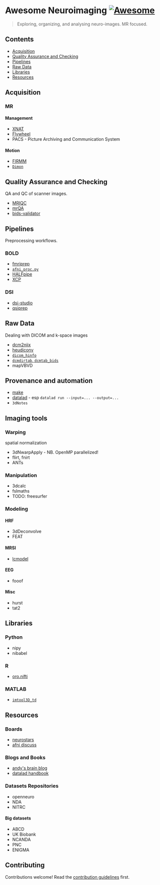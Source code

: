 # Awesome Neuroimaging [![Awesome](https://awesome.re/badge.svg)](https://awesome.re)

> Exploring, organizing, and analysing neuro-images. MR focused.


## Contents

- [Acquisition](#acquistion)
- [Quality Assurance and Checking](#mri-pipelines)
- [Pipelines](#pipelines)
- [Raw Data](#raw-data)
- [Libraries](#libraries)
- [Resources](#resources)

## Acquisition
### MR
#### Management
- [XNAT](https://www.xnat.org/)
- [Flywheel](flywheel.io)
- PACS - Picture Archiving and Communication System

#### Motion
- [FIRMM](https://firmm.readthedocs.io)
- [`Dimon`](https://afni.nimh.nih.gov/pub/dist/doc/program_help/Dimon.html)


## Quality Assurance and Checking

QA and QC of scanner images.

- [MRIQC](https://mriqc.readthedocs.io/)
- [mrQA](https://github.com/Open-Minds-Lab/mrQA)
- [bids-validator](https://github.com/bids-standard/bids-validator/)

## Pipelines

Preprocessing workflows.

### BOLD

- [fmriprep](fmriprep.org/)
- [`afni_proc.py`](https://afni.nimh.nih.gov/pub/dist/doc/program_help/afni_proc.py.html)
- [HALFpipe](https://github.com/HALFpipe/HALFpipe)
- [XCP](https://xcpengine.readthedocs.io/)

### DSI

- [dsi-studio](https://dsi-studio.labsolver.org/)
- [qsiprep](https://qsiprep.readthedocs.io/)


## Raw Data

Dealing with DICOM and k-space images

- [dcm2niix](https://github.com/rordenlab/dcm2niix)
- [heudiconv](https://github.com/nipy/heudiconv/)
- [`dicom_hinfo`](https://afni.nimh.nih.gov/pub/dist/doc/program_help/dicom_hinfo.html)
- [`dcmdirtab`, `dcmtab_bids`](https://github.com/lncd/lncdtools/)
- mapVBVD

## Provenance and automation

- [make](https://www.frontiersin.org/articles/10.3389/fninf.2016.00002/full)
- [datalad](https://handbook.datalad.org/) - esp `datalad run --input=... --output=...`
- `3dNotes`

## Imaging tools

### Warping
spatial normalization

- 3dNwarpApply - NB. OpenMP parallelized!
- flirt, fnirt
- ANTs

### Manipulation

- 3dcalc
- fslmaths
- TODO: freesurfer


### Modeling

#### HRF
- 3dDeconvolve
- FEAT

#### MRSI
- [lcmodel](https://github.com/schorschinho/LCModel)

#### EEG
- fooof

#### Misc
- hurst
- tat2

## Libraries

### Python

- nipy
- nibabel

### R
- [oro.nifti](https://github.com/bjw34032/oro.nifti)

### MATLAB

- [`imtool3D_td`](https://github.com/tanguyduval/imtool3D_td)

## Resources

### Boards
- [neurostars](neurostars.org/)
- [afni discuss](discuss.afni.nimh.nih.gov)

### Blogs and Books

- [andy's brain blog](andysbrainblog.com/)
- [datalad handbook](https://handbook.datalad.org/)

### Datasets Repositories

- openneuro
- NDA
- NITRC

#### Big datasets
- ABCD
- UK Biobank
- NCANDA
- PNC
- ENIGMA

## Contributing

Contributions welcome! Read the [contribution guidelines](contributing.md) first.

